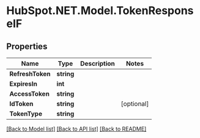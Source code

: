 # HubSpot.NET.Model.TokenResponseIF

## Properties

Name | Type | Description | Notes
------------ | ------------- | ------------- | -------------
**RefreshToken** | **string** |  | 
**ExpiresIn** | **int** |  | 
**AccessToken** | **string** |  | 
**IdToken** | **string** |  | [optional] 
**TokenType** | **string** |  | 

[[Back to Model list]](../README.md#documentation-for-models) [[Back to API list]](../README.md#documentation-for-api-endpoints) [[Back to README]](../README.md)

